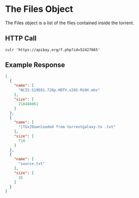 # The Files Object

The Files object is a list of the files contained inside the torrent.

## HTTP Call

```console
culr 'https://apibay.org/f.php?id=52427665'
```

## Example Response

```json
[
  {
    "name": [
      "NCIS.S19E01.720p.HDTV.x265-MiNX.mkv"
    ],
    "size": [
      218480061
    ]
  },
  {
    "name": [
      "[TGx]Downloaded from torrentgalaxy.to .txt"
    ],
    "size": [
      718
    ]
  },
  {
    "name": [
      "source.txt"
    ],
    "size": [
      35
    ]
  }
]
```

